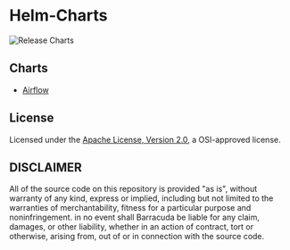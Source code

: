 # Helm-Charts
![Release Charts](https://github.com/luisfmcalado/helm-charts/actions/workflows/release.yml/badge.svg?branch=master)

## Charts
- [Airflow](./charts/airflow/README.md)

## License

Licensed under the [Apache License, Version 2.0](http://www.apache.org/licenses/LICENSE-2.0), a OSI-approved license.

## DISCLAIMER

All of the source code on this repository is provided "as is", without warranty of any kind,
express or implied, including but not limited to the warranties of merchantability,
fitness for a particular purpose and noninfringement. in no event shall Barracuda be liable for any claim,
damages, or other liability, whether in an action of contract, tort or otherwise, arising from,
out of or in connection with the source code.